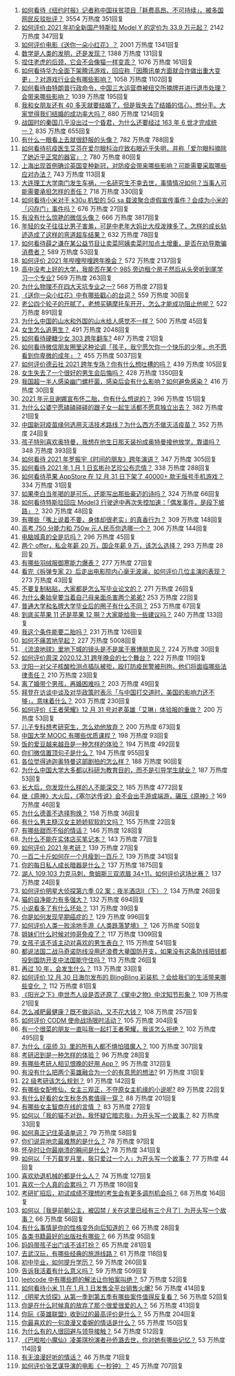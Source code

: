 1. [如何看待《纽约时报》记者称中国扶贫项目「耗费高昂、不可持续」，被多国网民反驳批评？](https://www.zhihu.com/question/437425765) 3554 万热度 351回复
1. [如何评价 2021 年初全新国产特斯拉 Model Y 的定价为 33.9 万元起？](https://www.zhihu.com/question/437392438) 2142 万热度 347回复
1. [如何评价电影《送你一朵小红花》？](https://www.zhihu.com/question/433975189) 2001 万热度 1341回复
1. [数学是人类的发明，还是发现？](https://www.zhihu.com/question/19746620) 1388 万热度 131回复
1. [捏住老虎的后颈，它会不会像猫一样变乖？](https://www.zhihu.com/question/436865487) 1076 万热度 161回复
1. [如何看待华为全面下架腾讯游戏，回应称「因腾讯单方面就合作做出重大变更」？对游戏行业会有哪些影响？](https://www.zhihu.com/question/437370342) 1058 万热度 1102回复
1. [如何看待由特朗普行政命令，中国三大运营商被纽交所摘牌并进行退市处理？会带来哪些影响？](https://www.zhihu.com/question/437384258) 1039 万热度 195回复
1. [我和女朋友还有 40 多天就要结婚了，但是我失去了结婚的信心，想分手。大家觉得我们结婚的成功率大吗？](https://www.zhihu.com/question/432723456) 880 万热度 1214回复
1. [战国时的秦国几乎没出过一个昏君，为什么还要经过 163 年 6 世才完成统一？](https://www.zhihu.com/question/305219760) 835 万热度 655回复
1. [有什么一眼看上去就很舒服的头像？](https://www.zhihu.com/question/377658010) 782 万热度 788回复
1. [如何看待抗疫医生艾芬在爱尔眼科治疗致右眼近乎失明，并称「爱尔眼科摘除了她近乎正常的器官」？](https://www.zhihu.com/question/437369236) 780 万热度 80回复
1. [上海出现首例确诊英国变种新冠，对防疫会带来哪些影响？可能需要采取哪些应对办法？](https://www.zhihu.com/question/437383715) 743 万热度 113回复
1. [大连理工大学南门发生车祸，一名研究生不幸去世，事情情况如何？当事人可能需要承担怎样的责任？](https://www.zhihu.com/question/437389885) 718 万热度 330回复
1. [如何看待小米对于 k30u 机型的 5G sa 载波聚合虚假宣传事件？会成为小米的「闪存门」事件吗？](https://www.zhihu.com/question/437473576) 676 万热度 27回复
1. [有没有什么惊艳的微信头像？](https://www.zhihu.com/question/335825565) 666 万热度 3817回复
1. [年轻的女子往往比男子害羞，可是中老年大妈比大叔泼辣多了，怎样的成长轨迹造成了这样的弯道超车结果？](https://www.zhihu.com/question/436956581) 632 万热度 78回复
1. [如何看待薛之谦在某公益节目让卖菜阿姨卖菜时加点土增重，是否在劝导欺骗消费者？](https://www.zhihu.com/question/437496625) 589 万热度 53回复
1. [如何评价 2021 年哔哩哔哩跨年晚会？](https://www.zhihu.com/question/434189872) 572 万热度 2137回复
1. [高中没考上好的大学，我能否在某个 985 旁边租个房子然后从头旁听到尾学习一个专业?](https://www.zhihu.com/question/394016328) 569 万热度 263回复
1. [为什么物理不在四大天坑专业之一?](https://www.zhihu.com/question/344662621) 568 万热度 27回复
1. [《送你一朵小红花》中有哪些戳心的台词？](https://www.zhihu.com/question/437239533) 559 万热度 30回复
1. [老公四个轮子的开腻了，老想买辆摩托车开开，怎么才能成功阻止他呢？](https://www.zhihu.com/question/411037100) 522 万热度 891回复
1. [为什么中国的山水和外国的山水给人感觉不一样？](https://www.zhihu.com/question/66202297) 500 万热度 45回复
1. [女生怎么追男生？](https://www.zhihu.com/question/20250938) 491 万热度 2048回复
1. [如何看待硬糖少女 303 跨年翻车?](https://www.zhihu.com/question/437350513) 487 万热度 21回复
1. [如何看待微信朋友圈里这种论调「孩子，我宁愿欠你一个快乐的少年，也不愿看到你卑微的成年」？](https://www.zhihu.com/question/50401236) 455 万热度 5037回复
1. [如何评价德云社 2021 跨年专场？你有什么想吐槽的吗？](https://www.zhihu.com/question/437358499) 439 万热度 105回复
1. [女生失去了一个很好的男生会后悔吗？](https://www.zhihu.com/question/337242662) 428 万热度 1350回复
1. [我国超一半人感染幽门螺杆菌，感染后会有什么影响？如何避免感染？](https://www.zhihu.com/question/435084216) 416 万热度 30回复
1. [2021 年元旦谢娜宣布怀二胎，你有什么想说的？](https://www.zhihu.com/question/437402942) 396 万热度 151回复
1. [为什么公婆宁愿磕磕碰碰的跟子女一起生活都不愿意独立出去？](https://www.zhihu.com/question/437257253) 382 万热度 21回复
1. [中国新冠疫苗缘何选用灭活技术路线？为什么西方不做灭活疫苗？](https://www.zhihu.com/question/437310940) 352 万热度 24回复
1. [孩子特别喜欢奥特曼，我想在他生日那天装扮成奥特曼接他放学，靠谱吗？](https://www.zhihu.com/question/431566638) 348 万热度 393回复
1. [如何看待 2021 年罗振宇《时间的朋友》跨年演讲？](https://www.zhihu.com/question/435789792) 347 万热度 305回复
1. [如何看待 2021 年 1 月 1 日玄彬孙艺珍公布恋情？](https://www.zhihu.com/question/437382986) 338 万热度 288回复
1. [如何看待苹果 AppStore 在 12 月 31 日下架了 40000+ 款无版号手机游戏？](https://www.zhihu.com/question/437316087) 334 万热度 31回复
1. [如果李白当年喝的是可乐，还能写出那些豪迈的诗吗？](https://www.zhihu.com/question/435363564) 324 万热度 66回复
1. [如何看待特斯拉回应 Model3 行驶途中再次失控加速：「偶发事件，是段下坡路」？](https://www.zhihu.com/question/437523001) 320 万热度 48回复
1. [有哪些「嘴上说着不要，身体却很老实」的真香行为？](https://www.zhihu.com/question/437091549) 309 万热度 148回复
1. [高考 750 分能力和 750w 元人民币你选哪一个？](https://www.zhihu.com/question/435438184) 306 万热度 144回复
1. [电脑城真的全是坑吗？](https://www.zhihu.com/question/356385867) 296 万热度 45回复
1. [两个 offer，私企年薪 20 万，国企年薪 9 万，该怎么选择？](https://www.zhihu.com/question/436732324) 293 万热度 28回复
1. [有哪些羽绒服御寒能力爆表？](https://www.zhihu.com/question/311296213) 277 万热度 27回复
1. [看完《拆弹专家 2》后走出电影院内心毫无波澜，如何评价几位主演的表现？](https://www.zhihu.com/question/436500412) 273 万热度 43回复
1. [不要复制粘贴，大家都是怎么写毕业论文的？](https://www.zhihu.com/question/373636104) 271 万热度 26回复
1. [为什么秦始皇要当着自己母亲面杀害两个弟弟?](https://www.zhihu.com/question/435612189) 253 万热度 22回复
1. [普通大学和名牌大学毕业后的圈子有什么不同？](https://www.zhihu.com/question/286416990) 253 万热度 67回复
1. [到底买苹果 11 还是苹果 12 啊？大家能给我一些建议吗？](https://www.zhihu.com/question/427439356) 240 万热度 133回复
1. [我这个条件能要二胎吗？](https://www.zhihu.com/question/435448288) 231 万热度 126回复
1. [如何不痛苦地早起？](https://www.zhihu.com/question/22120300) 227 万热度 5008回复
1. [《流浪地球》里地下城的镜头是不是属于赛博朋克风？](https://www.zhihu.com/question/327208951) 224 万热度 30回复
1. [如何评价周深 2020.12.31 跨年晚会的七个舞台？](https://www.zhihu.com/question/437340354) 222 万热度 119回复
1. [沈阳一对父子核酸检测点插队被拒，殴打防疫民警被刑拘，他们将面临哪些法律责任？](https://www.zhihu.com/question/437509885) 210 万热度 23回复
1. [离了婚带个男孩，再婚困难吗？](https://www.zhihu.com/question/381037215) 203 万热度 49回复
1. [拜登在访谈中谈及对华政策时表示「与中国打交道时，美国的影响力还不够」，意味着什么？](https://www.zhihu.com/question/433020016) 203 万热度 230回复
1. [如何评价《王者荣耀》12 月 31 号对老英雄「艾琳」体验服的重做？](https://www.zhihu.com/question/437334431) 200 万热度 53回复
1. [儿子专科想考研究生，怎么劝他放弃？](https://www.zhihu.com/question/402398442) 200 万热度 673回复
1. [中国大学 MOOC 有哪些优质课程？](https://www.zhihu.com/question/280151111) 198 万热度 93回复
1. [饭的爱豆越来越丑是一种怎样的体验？](https://www.zhihu.com/question/432982776) 194 万热度 492回复
1. [你们微信置顶句子是什么？](https://www.zhihu.com/question/353636992) 194 万热度 955回复
1. [各位觉得迪迦奥特曼这部剧拍的怎么样？](https://www.zhihu.com/question/28266665) 188 万热度 90回复
1. [为什么中国大学大多都以科研为教育目的，而不是引导学生就业？](https://www.zhihu.com/question/435981126) 187 万热度 53回复
1. [长大后，你发现什么样的人不能深交？](https://www.zhihu.com/question/340083676) 185 万热度 4772回复
1. [继《原神》大火后，《塞尔达传说》会不会出手游或端游，碾压《原神》?](https://www.zhihu.com/question/433521901) 169 万热度 46回复
1. [为什么德善不选择狗焕？](https://www.zhihu.com/question/434177181) 158 万热度 36回复
1. [有什么男主糙汉女主娇娇软软的文吗？](https://www.zhihu.com/question/393112777) 155 万热度 22回复
1. [有哪些甜而不俗的情话？](https://www.zhihu.com/question/331998436) 146 万热度 128回复
1. [为什么不能在实体店买笔记本？](https://www.zhihu.com/question/434240943) 143 万热度 77回复
1. [如何评价 2021 年考研？](https://www.zhihu.com/question/436918511) 139 万热度 27回复
1. [一百二十斤如何在一个月瘦到一百斤？](https://www.zhihu.com/question/412419045) 139 万热度 341回复
1. [你的每日私人成长暗器是什么？](https://www.zhihu.com/question/37167038) 137 万热度 1875回复
1. [湖人 109:103 力克马刺，詹姆斯三双浓眉 34+11，如何评价这场比赛？](https://www.zhihu.com/question/437496204) 137 万热度 24回复
1. [如何评价明星大侦探第六季 02 案：夜半酒店Ⅱ（下）？](https://www.zhihu.com/question/437411911) 134 万热度 26回复
1. [猫的自净能力有多强大？](https://www.zhihu.com/question/59627314) 132 万热度 694回复
1. [小说看多了有什么坏处？](https://www.zhihu.com/question/26842401) 131 万热度 39回复
1. [你是如何发现早期癌症的？](https://www.zhihu.com/question/302514496) 129 万热度 996回复
1. [如何评价人类一败涂地手游《人类跌落梦境》？](https://www.zhihu.com/question/435224947) 126 万热度 50回复
1. [姐妹们什么时候对帅哥免疫了？](https://www.zhihu.com/question/419507405) 117 万热度 1309回复
1. [女孩子该不该主动对喜欢的男生表白？](https://www.zhihu.com/question/366479328) 115 万热度 541回复
1. [都说法国二战马奇诺防线没用还浪费大量国防开支，如果没有这条防线把钱都投到国防开支中法国能守住吗？](https://www.zhihu.com/question/436244723) 113 万热度 26回复
1. [再过 10 年，会发生什么？](https://www.zhihu.com/question/437382403) 113 万热度 33回复
1. [如何评价 12 月 30 日海尔发布的 BlingBling 彩装机 ？会给我们的生活带来哪些变化 ？](https://www.zhihu.com/question/437021754) 112 万热度 81回复
1. [《阳光之下》申世杰人设是否还原了《掌中之物》中沈知节形象？](https://www.zhihu.com/question/437021974) 109 万热度 21回复
1. [怎么减肥最健康？既不做运动，又不花大钱？](https://www.zhihu.com/question/421500834) 108 万热度 257回复
1. [如何评价 CODM 使命战场限时活动？](https://www.zhihu.com/question/437059469) 105 万热度 304回复
1. [有一个很菜的朋友一直叫我一起打王者荣耀，我该怎么拒绝？](https://www.zhihu.com/question/421550430) 102 万热度 495回复
1. [为什么《巫师 3》里的所有人都不惧怕猎魔人？](https://www.zhihu.com/question/39895865) 100 万热度 307回复
1. [考研迟到是一种怎样的体验？](https://www.zhihu.com/question/35041888) 96 万热度 28回复
1. [有哪些考研人相见恨晚的好用 App？](https://www.zhihu.com/question/318730775) 95 万热度 312回复
1. [有没有什么把两个英雄融合为一个的有意思的想法?](https://www.zhihu.com/question/437267521) 91 万热度 31回复
1. [22 级考研该怎么规划？](https://www.zhihu.com/question/394099769) 91 万热度 142回复
1. [有哪些女配修仙，女主三观正，不夺原女主机缘的小说呢?](https://www.zhihu.com/question/288849394) 89 万热度 22回复
1. [有什么好看的女生秋冬外套值得一穿？](https://www.zhihu.com/question/305264688) 88 万热度 201回复
1. [有哪些女主智商在线的言情 ？](https://www.zhihu.com/question/339796689) 83 万热度 27回复
1. [如何以「我的猫不对劲，我怀疑它暗恋我」为开头写一个故事？](https://www.zhihu.com/question/435747865) 82 万热度 33回复
1. [如何真正记住英语单词？](https://www.zhihu.com/question/429789796) 79 万热度 58回复
1. [你们说异地恋最难熬的是什么？](https://www.zhihu.com/question/435969191) 78 万热度 97回复
1. [怀孕时让你最崩溃的瞬间是什么?](https://www.zhihu.com/question/428436945) 78 万热度 341回复
1. [如何以「千万载岁月里，我只爱过一个人」为开头写一个故事？](https://www.zhihu.com/question/433939540) 77 万热度 44回复
1. [喜欢劝退机械的都是什么人？](https://www.zhihu.com/question/404102469) 74 万热度 127回复
1. [喜欢一个人真的会累吗？](https://www.zhihu.com/question/435519886) 71 万热度 180回复
1. [考研扩招后，初试成绩不理想的考生会有更多调剂机会吗？](https://www.zhihu.com/question/362351938) 68 万热度 164回复
1. [如何以［我是前朝公主，被囚禁 / 关在这里已经有三个月了］为开头写一个故事？](https://www.zhihu.com/question/431085662) 66 万热度 56回复
1. [有什么事情是你的性格变外向后知道的？](https://www.zhihu.com/question/338262811) 66 万热度 28回复
1. [各类书籍最好的出版社有哪些？](https://www.zhihu.com/question/48604500) 66 万热度 95回复
1. [妈妈带孩子出门该不该打扮？](https://www.zhihu.com/question/434033900) 65 万热度 281回复
1. [去武汉玩，有哪些经典的旅游线路？](https://www.zhihu.com/question/54172302) 61 万热度 118回复
1. [初中毕业，如何提升学历？](https://www.zhihu.com/question/434108023) 59 万热度 260回复
1. [告诉我活着有什么意义吗？](https://www.zhihu.com/question/434738671) 59 万热度 509回复
1. [leetcode 中有哪些题的解法让你拍案叫绝？](https://www.zhihu.com/question/35485418) 57 万热度 52回复
1. [如何看待小米 11 在 1 月 1 日发售全平台销售火爆?](https://www.zhihu.com/question/437359332) 56 万热度 414回复
1. [《明星大侦探》从第一季到第五季有哪些案件值得反复看？](https://www.zhihu.com/question/305086250) 56 万热度 52回复
1. [你是在什么时候真的放弃了那个很爱很爱的人？](https://www.zhihu.com/question/434567067) 56 万热度 413回复
1. [你玩《英雄联盟》收到过的最高评价是什么？](https://www.zhihu.com/question/423618604) 55 万热度 204回复
1. [你最喜欢的一句浪漫又委婉的情话是什么？](https://www.zhihu.com/question/430483296) 55 万热度 150回复
1. [为什么有的人很回避与领导接触？](https://www.zhihu.com/question/427148747) 54 万热度 512回复
1. [《巴啦啦小魔仙》凌美琪扮演者孙侨潞去世，你对她有哪些记忆？](https://www.zhihu.com/question/437555370) 53 万热度 114回复
1. [有无浪漫好听的情话？](https://www.zhihu.com/question/403546373) 46 万热度 71回复
1. [如何评价张艺谋导演的电影《一秒钟》？](https://www.zhihu.com/question/284643087) 45 万热度 707回复